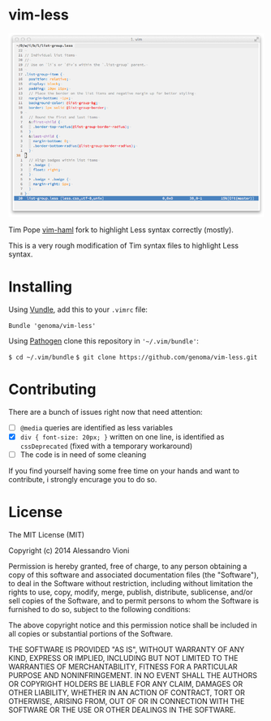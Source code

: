 vim-less
========

![vim-less syntax highlighting](https://github.com/genoma/vim-less/raw/master/vim.png)

Tim Pope [vim-haml](http://www.vim.org/scripts/script.php?script_id=1433) fork to highlight Less syntax correctly (mostly).

This is a very rough modification of Tim syntax files to highlight Less syntax.

# Installing

Using [Vundle](https://github.com/gmarik/vundle), add this to your `.vimrc` file:

`Bundle 'genoma/vim-less'`

Using [Pathogen](https://github.com/tpope/vim-pathogen) clone this repository in `'~/.vim/bundle'`:

`$ cd ~/.vim/bundle`
`$ git clone https://github.com/genoma/vim-less.git`

# Contributing

There are a bunch of issues right now that need attention:

- [ ] `@media` queries are identified as less variables
- [x] `div { font-size: 20px; }` written on one line, is identified as `cssDeprecated` (fixed with a temporary workaround)
- [ ] The code is in need of some cleaning

If you find yourself having some free time on your hands and want to contribute, i strongly encurage you to do so.

# License

The MIT License (MIT)

Copyright (c) 2014 Alessandro Vioni

Permission is hereby granted, free of charge, to any person obtaining a copy of
this software and associated documentation files (the "Software"), to deal in
the Software without restriction, including without limitation the rights to
use, copy, modify, merge, publish, distribute, sublicense, and/or sell copies of
the Software, and to permit persons to whom the Software is furnished to do so,
subject to the following conditions:

The above copyright notice and this permission notice shall be included in all
copies or substantial portions of the Software.

THE SOFTWARE IS PROVIDED "AS IS", WITHOUT WARRANTY OF ANY KIND, EXPRESS OR
IMPLIED, INCLUDING BUT NOT LIMITED TO THE WARRANTIES OF MERCHANTABILITY, FITNESS
FOR A PARTICULAR PURPOSE AND NONINFRINGEMENT. IN NO EVENT SHALL THE AUTHORS OR
COPYRIGHT HOLDERS BE LIABLE FOR ANY CLAIM, DAMAGES OR OTHER LIABILITY, WHETHER
IN AN ACTION OF CONTRACT, TORT OR OTHERWISE, ARISING FROM, OUT OF OR IN
CONNECTION WITH THE SOFTWARE OR THE USE OR OTHER DEALINGS IN THE SOFTWARE.
